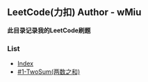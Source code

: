 ## LeetCode(力扣) Author - wMiu
**此目录记录我的LeetCode刷题**



### List
- [Index]()
- [#1-TwoSum(两数之和)](https://github.com/wMiu/Python/blob/master/LeetCode/Code/1-TwoSum.py)

